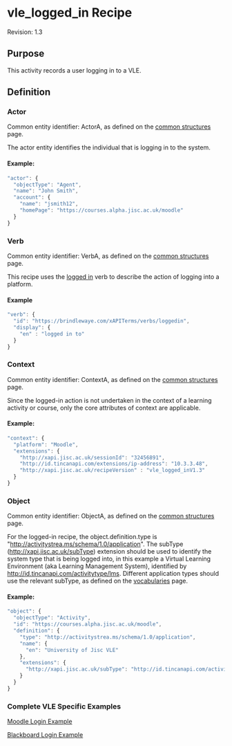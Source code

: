 # vle_logged_in Recipe
Revision: 1.3

## Purpose
This activity records a user logging in to a VLE.
## Definition

### Actor
Common entity identifier:  ActorA, as defined on the [common structures](../common_structures.md#actora) page.

The actor entity identifies the individual that is logging in to the system.

#### Example:
``` Javascript
"actor": {
  "objectType": "Agent",
  "name": "John Smith",
  "account": {
    "name": "jsmith12",
    "homePage": "https://courses.alpha.jisc.ac.uk/moodle"
  }
}
```

### Verb
Common entity identifier: VerbA, as defined on the [common structures](../common_structures.md#verba) page.

This recipe uses the [logged in](/vocabulary.md#verbs) verb to describe the action of logging into a platform.

#### Example
``` javascript
"verb": {
  "id": "https://brindlewaye.com/xAPITerms/verbs/loggedin",
  "display": {
    "en" : "logged in to"
  }
}
```

### Context
Common entity identifier: ContextA, as defined on the [common structures](../common_structures.md#contexta) page.

Since the logged-in action is not undertaken in the context of a learning activity or course, only the core attributes of context are applicable.

#### Example:
``` javascript
"context": {
  "platform": "Moodle",
  "extensions": {
    "http://xapi.jisc.ac.uk/sessionId": "32456891",
    "http://id.tincanapi.com/extensions/ip-address": "10.3.3.48",
    "http://xapi.jisc.ac.uk/recipeVersion" : "vle_logged_inV1.3"
  }
}
```

### Object
Common entity identifier: ObjectA, as defined on the [common structures](../common_structures.md#objecta) page.

For the logged-in recipe, the object.definition.type is "http://activitystrea.ms/schema/1.0/application". The subType (http://xapi.jisc.ac.uk/subType) extension should be used to identify the system type that is being logged into, in this example a Virtual Learning Environment (aka Learning Management System), identified by  http://id.tincanapi.com/activitytype/lms. Different application types should use the relevant subType, as defined on the [vocabularies](vocabulary.md#32-object-definition-extensions) page.

#### Example:
``` javascript
"object": {
  "objectType": "Activity",
  "id": "https://courses.alpha.jisc.ac.uk/moodle",
  "definition": {
    "type": "http://activitystrea.ms/schema/1.0/application",
    "name": {
      "en": "University of Jisc VLE"
    },
    "extensions": {
      "http://xapi.jisc.ac.uk/subType": "http://id.tincanapi.com/activitytype/lms"
    }
  }
}
```

### Complete VLE Specific Examples
[Moodle Login Example](/vle/moodle/login.js)

[Blackboard Login Example](/vle/blackboard/loggedin.json)

